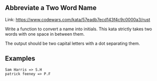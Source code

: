 ## Abbreviate a Two Word Name

Link: https://www.codewars.com/kata/57eadb7ecd143f4c9c0000a3/rust

Write a function to convert a name into initials. This kata strictly takes two words with one space in between them.

The output should be two capital letters with a dot separating them.

## Examples

```
Sam Harris => S.H
patrick feeney => P.F
```

